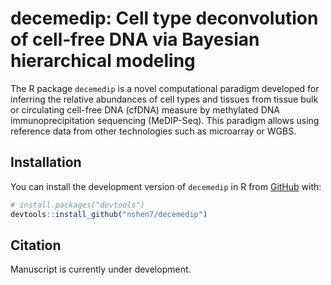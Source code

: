 # decemedip: Cell type deconvolution of cell‑free DNA via Bayesian hierarchical modeling

The R package `decemedip` is a novel computational paradigm developed for inferring the relative abundances of cell types and tissues from tissue bulk or circulating cell-free DNA (cfDNA) measure by methylated DNA immunoprecipitation sequencing (MeDIP-Seq). This paradigm allows using reference data from other technologies such as microarray or WGBS.

## Installation

You can install the development version of `decemedip` in R from
[GitHub](https://github.com/) with:

``` r
# install.packages("devtools")
devtools::install_github("nshen7/decemedip")
```
## Citation

Manuscript is currently under development.

